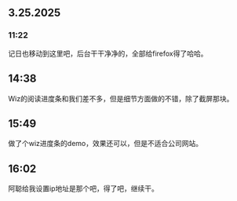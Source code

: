 ## 3.25.2025

### 11:22

记日也移动到这里吧，后台干干净净的，全部给firefox得了哈哈。

## 14:38

Wiz的阅读进度条和我们差不多，但是细节方面做的不错，除了截屏那块。

## 15:49

做了个wiz进度条的demo，效果还可以，但是不适合公司网站。

## 16:02

阿聪给我设置ip地址是那个吧，得了吧，继续干。
